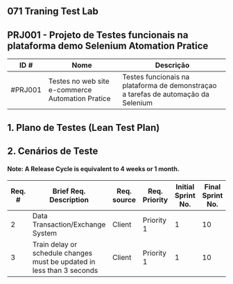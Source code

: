 ## 071 Traning Test Lab

## PRJ001 - Projeto de Testes funcionais na plataforma demo Selenium Atomation Pratice

|ID #| Nome | Descrição |
|-|-|-|
|#PRJ001|Testes no web site e-commerce Automation Pratice|Testes funcionais na plataforma de demonstraçao a tarefas de automação da Selenium|



## 1. Plano de Testes (Lean Test Plan)


## 2. Cenários de Teste


#### Note: A Release Cycle is equivalent to 4 weeks or 1 month.
|Req. #| Brief Req. Description | Req. source | Req. Priority | Initial Sprint No. | Final Sprint No. | Req. Status |
|-|-|-|-|-|-|-|
|2|Data Transaction/Exchange System|Client|Priority 1|1|10|Accepted for this Release|
|3|Train delay or schedule changes must be updated in less than 3 seconds|Client|Priority 1|1|10|Accepted for this Release|
